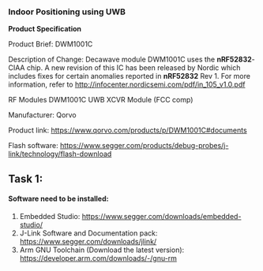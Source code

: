 ### Indoor Positioning using UWB

**Product Specification**

Product Brief: DWM1001C


Description of Change:
Decawave module DWM1001C uses the **nRF52832**-CIAA chip. A new revision of this IC has been
released by Nordic which includes fixes for certain anomalies reported in **nRF52832** Rev 1.
For more information, refer to http://infocenter.nordicsemi.com/pdf/in_105_v1.0.pdf

RF Modules DWM1001C UWB XCVR Module (FCC comp) 

Manufacturer: Qorvo

Product link: https://www.qorvo.com/products/p/DWM1001C#documents

Flash software: https://www.segger.com/products/debug-probes/j-link/technology/flash-download


## Task 1: 


#### Software need to be installed:

1. Embedded Studio: https://www.segger.com/downloads/embedded-studio/
2. J-Link Software and Documentation pack: https://www.segger.com/downloads/jlink/
3. Arm GNU Toolchain (Download the latest version): https://developer.arm.com/downloads/-/gnu-rm